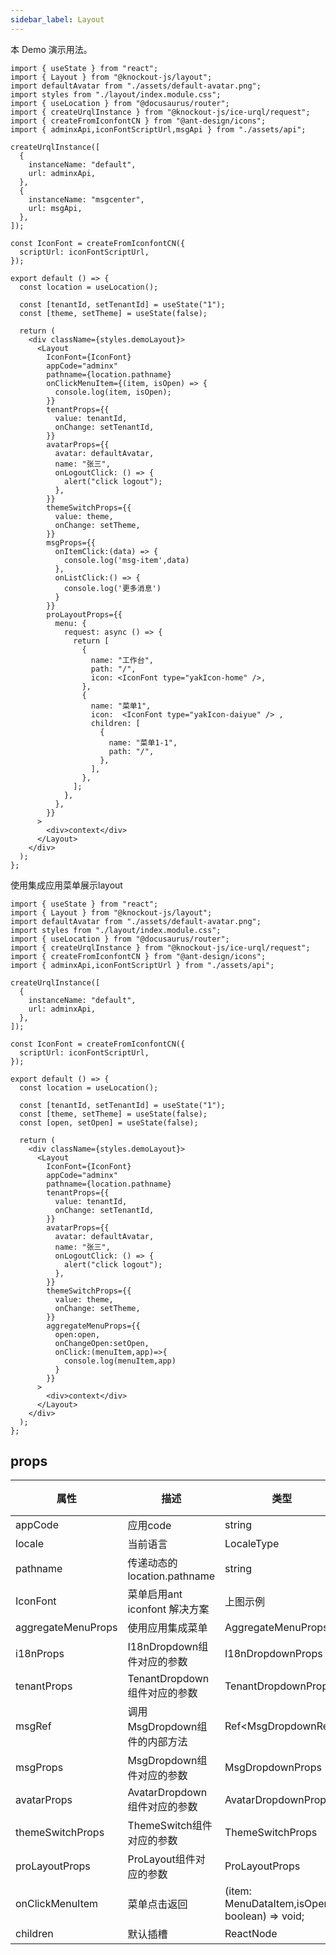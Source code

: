 ```yaml
---
sidebar_label: Layout
---
```


本 Demo 演示用法。

```tsx preview
import { useState } from "react";
import { Layout } from "@knockout-js/layout";
import defaultAvatar from "./assets/default-avatar.png";
import styles from "./layout/index.module.css";
import { useLocation } from "@docusaurus/router";
import { createUrqlInstance } from "@knockout-js/ice-urql/request";
import { createFromIconfontCN } from "@ant-design/icons";
import { adminxApi,iconFontScriptUrl,msgApi } from "./assets/api";

createUrqlInstance([
  {
    instanceName: "default",
    url: adminxApi,
  },
  {
    instanceName: "msgcenter",
    url: msgApi,
  },
]);

const IconFont = createFromIconfontCN({
  scriptUrl: iconFontScriptUrl,
});

export default () => {
  const location = useLocation();

  const [tenantId, setTenantId] = useState("1");
  const [theme, setTheme] = useState(false);

  return (
    <div className={styles.demoLayout}>
      <Layout
        IconFont={IconFont}
        appCode="adminx"
        pathname={location.pathname}
        onClickMenuItem={(item, isOpen) => {
          console.log(item, isOpen);
        }}
        tenantProps={{
          value: tenantId,
          onChange: setTenantId,
        }}
        avatarProps={{
          avatar: defaultAvatar,
          name: "张三",
          onLogoutClick: () => {
            alert("click logout");
          },
        }}
        themeSwitchProps={{
          value: theme,
          onChange: setTheme,
        }}
        msgProps={{
          onItemClick:(data) => {
            console.log('msg-item',data)
          },
          onListClick:() => {
            console.log('更多消息')
          }
        }}
        proLayoutProps={{
          menu: {
            request: async () => {
              return [
                {
                  name: "工作台",
                  path: "/",
                  icon: <IconFont type="yakIcon-home" />,
                },
                {
                  name: "菜单1",
                  icon:  <IconFont type="yakIcon-daiyue" /> ,
                  children: [
                    {
                      name: "菜单1-1",
                      path: "/",
                    },
                  ],
                },
              ];
            },
          },
        }}
      >
        <div>context</div>
      </Layout>
    </div>
  );
};
```

使用集成应用菜单展示layout

```tsx preview
import { useState } from "react";
import { Layout } from "@knockout-js/layout";
import defaultAvatar from "./assets/default-avatar.png";
import styles from "./layout/index.module.css";
import { useLocation } from "@docusaurus/router";
import { createUrqlInstance } from "@knockout-js/ice-urql/request";
import { createFromIconfontCN } from "@ant-design/icons";
import { adminxApi,iconFontScriptUrl } from "./assets/api";

createUrqlInstance([
  {
    instanceName: "default",
    url: adminxApi,
  },
]);

const IconFont = createFromIconfontCN({
  scriptUrl: iconFontScriptUrl,
});

export default () => {
  const location = useLocation();

  const [tenantId, setTenantId] = useState("1");
  const [theme, setTheme] = useState(false);
  const [open, setOpen] = useState(false);

  return (
    <div className={styles.demoLayout}>
      <Layout
        IconFont={IconFont}
        appCode="adminx"
        pathname={location.pathname}
        tenantProps={{
          value: tenantId,
          onChange: setTenantId,
        }}
        avatarProps={{
          avatar: defaultAvatar,
          name: "张三",
          onLogoutClick: () => {
            alert("click logout");
          },
        }}
        themeSwitchProps={{
          value: theme,
          onChange: setTheme,
        }}
        aggregateMenuProps={{
          open:open,
          onChangeOpen:setOpen,
          onClick:(menuItem,app)=>{
            console.log(menuItem,app)
          }
        }}
      >
        <div>context</div>
      </Layout>
    </div>
  );
};
```

## props

| 属性               | 描述                          | 类型                                           | 必填 | 默认值          |
| ------------------ | ----------------------------- | ---------------------------------------------- | ---- | --------------- |
| appCode            | 应用code                      | string                                         | ✅    | -               |
| locale             | 当前语言                      | LocaleType                                     | ❌    | LocaleType.zhCN |
| pathname           | 传递动态的 location.pathname  | string                                         | ✅    | -               |
| IconFont           | 菜单启用ant iconfont 解决方案 | 上图示例                                       | ❌    | -               |
| aggregateMenuProps | 使用应用集成菜单              | AggregateMenuProps                             | ❌    | -               |
| i18nProps          | I18nDropdown组件对应的参数    | I18nDropdownProps                              | ❌    | -               |
| tenantProps        | TenantDropdown组件对应的参数  | TenantDropdownProps                            | ✅    | -               |
| msgRef             | 调用MsgDropdown组件的内部方法 | Ref&lt;MsgDropdownRef&gt;                     | ❌    | -               |
| msgProps           | MsgDropdown组件对应的参数     | MsgDropdownProps                               | ❌    | -               |
| avatarProps        | AvatarDropdown组件对应的参数  | AvatarDropdownProps                            | ✅    | -               |
| themeSwitchProps   | ThemeSwitch组件对应的参数     | ThemeSwitchProps                               | ❌    | -               |
| proLayoutProps     | ProLayout组件对应的参数       | ProLayoutProps                                 | ❌    | -               |
| onClickMenuItem    | 菜单点击返回                  | (item: MenuDataItem,isOpen?: boolean) => void; | ❌    | -               |
| children           | 默认插槽                      | ReactNode                                      | ✅    | -               |

